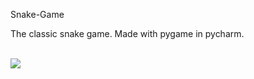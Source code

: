 Snake-Game

The classic snake game. Made with pygame in pycharm.

<br>
<img src="C:\Users\manju\Pictures\Screenshots\Screenshot (89)">
<br>
